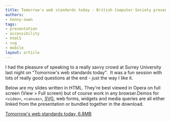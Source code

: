 ```yaml
---
title: Tomorrow's web standards today - British Computer Society presentation, Surrey University
authors:
- henny-swan
tags:
- presentation
- accessibility
- html5
- svg
- mobile
layout: article
---
```

<p>I had the pleasure of speaking to a really savvy crowd at Surrey University last night on &quot;Tomorrow&#39;s web standards today&quot;.  It was a fun session with lots of really good questions at the end - just the way I like it.</p>

<p>Below are my slides written in HTML. They&#39;re best viewed in Opera on full screen (View &gt; Full screen) but of course work in any browser.Demos for <code>&lt;video&gt;</code>, <code>&lt;canvas&gt;</code>, <abbr title="Scalable Vector Graphics">SVG</abbr>, web forms, widgets and media queries are all either linked from the presentation or bundled together in the download.</p>

<a href="http://files.myopera.com/iheni/blog/BCSSurrey.zip">Tomorrow&#39;s web standards today, 6.8MB</a>

